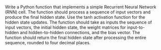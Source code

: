 Write a Python function that implements a simple Recurrent Neural Network (RNN) cell. The function should process a sequence of input vectors and produce the final hidden state. Use the tanh activation function for the hidden state updates. The function should take as inputs the sequence of input vectors, the initial hidden state, the weight matrices for input-to-hidden and hidden-to-hidden connections, and the bias vector. The function should return the final hidden state after processing the entire sequence, rounded to four decimal places.
